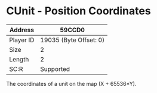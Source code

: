 #  CUnit - Position Coordinates
Address   | 59CCD0
----------|-------------
Player ID | 19035 (Byte Offset: 0)
Size 	  | 2
Length 	  | 2
SC:R      | Supported

The coordinates of a unit on the map (X + 65536*Y).
